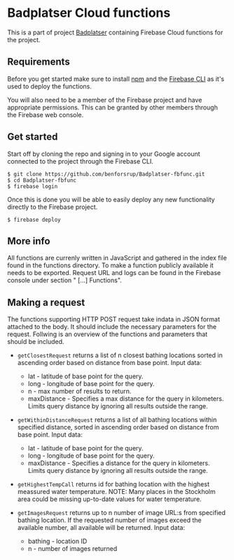 # Badplatser Cloud functions
This is a part of project [Badplatser](https://github.com/benforsrup/WebMobileProject) containing Firebase Cloud functions for the project.


## Requirements
Before you get started make sure to install [npm](https://www.npmjs.com/get-npm
) and the [Firebase CLI](https://firebase.google.com/docs/cli) as it's used to deploy the functions.

You will also need to be a member of the Firebase project and have appropriate permissions. This can be granted by other members through the Firebase web console.


## Get started
Start off by cloning the repo and signing in to your Google account connected to the project through the Firebase CLI.
```shell
$ git clone https://github.com/benforsrup/Badplatser-fbfunc.git
$ cd Badplatser-fbfunc
$ firebase login
```
Once this is done you will be able to easily deploy any new functionality directly to the Firebase project.
```shell
$ firebase deploy
```

## More info
All functions are currenly written in JavaScript and gathered in the index file found in the functions directory. To make a function publicly available it needs to be exported. Request URL and logs can be found in the Firebase console under section " [...] Functions".


## Making a request
The functions supporting HTTP POST request take indata in JSON format attached to the body. It should include the necessary parameters for the request. Follwing is an overview of the functions and parameters that should be included.

-  `getClosestRequest`
returns a list of n closest bathing locations sorted in ascending order based on distance from base point. Input data: 
    - lat      -       latitude of base point for the query.
    - long     -       longitude of base point for the query.
    - n        -       max number of results to return.
    - maxDistance  -   Specifies a max distance for the query in kilometers. Limits query distance by ignoring all results outside the range.

-  `getWithinDistanceRequest`
returns a list of all bathing locations within specified distance, sorted in ascending order based on distance from base point. Input data: 
    - lat         -     latitude of base point for the query.
    - long         -    longitude of base point for the query.
    - maxDistance   -   Specifies a distance for the query in kilometers. Limits query distance by ignoring all results outside the range.


- `getHighestTempCall`
returns id for bathing location with the highest meassured water temperature. NOTE: Many places in the Stockholm area could be missing up-to-date values for water temperature.


- `getImagesRequest`
returns up to n number of image URL:s from specified bathing location. If the requested number of images exceed the available number, all available will be returned. Input data:
    - bathing   -    location ID
    - n         -    number of images returned
